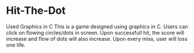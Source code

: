 # Hit-The-Dot
Used Graphics in C
This is a game designed using graphics in C. Users can click on flowing circles/dots in screen. 
Upon successfull hit, the score will increase and flow of dots will also increase.
Upon every miss, user will loss one life.
